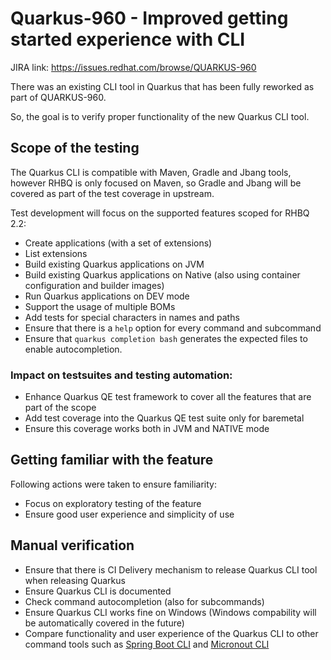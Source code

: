 # Quarkus-960 - Improved getting started experience with CLI
JIRA link: https://issues.redhat.com/browse/QUARKUS-960

There was an existing CLI tool in Quarkus that has been fully reworked as part of QUARKUS-960. 

So, the goal is to verify proper functionality of the new Quarkus CLI tool.

## Scope of the testing

The Quarkus CLI is compatible with Maven, Gradle and Jbang tools, however RHBQ is only focused on Maven, so Gradle and Jbang will be covered as part of the test coverage in upstream.

Test development will focus on the supported features scoped for RHBQ 2.2:
- Create applications (with a set of extensions)
- List extensions
- Build existing Quarkus applications on JVM
- Build existing Quarkus applications on Native (also using container configuration and builder images)
- Run Quarkus applications on DEV mode
- Support the usage of multiple BOMs
- Add tests for special characters in names and paths
- Ensure that there is a `help` option for every command and subcommand
- Ensure that `quarkus completion bash` generates the expected files to enable autocompletion.

### Impact on testsuites and testing automation:
 - Enhance Quarkus QE test framework to cover all the features that are part of the scope
 - Add test coverage into the Quarkus QE test suite only for baremetal
 - Ensure this coverage works both in JVM and NATIVE mode 

## Getting familiar with the feature
Following actions were taken to ensure familiarity:
 - Focus on exploratory testing of the feature
 - Ensure good user experience and simplicity of use

## Manual verification
 - Ensure that there is CI Delivery mechanism to release Quarkus CLI tool when releasing Quarkus
 - Ensure Quarkus CLI is documented
 - Check command autocompletion (also for subcommands)
 - Ensure Quarkus CLI works fine on Windows (Windows compability will be automatically covered in the future)
 - Compare functionality and user experience of the Quarkus CLI to other command tools such as [Spring Boot CLI](https://docs.spring.io/spring-boot/docs/current/reference/html/cli.html) and [Micronout CLI](https://docs.micronaut.io/latest/guide/index.html#buildCLI)

